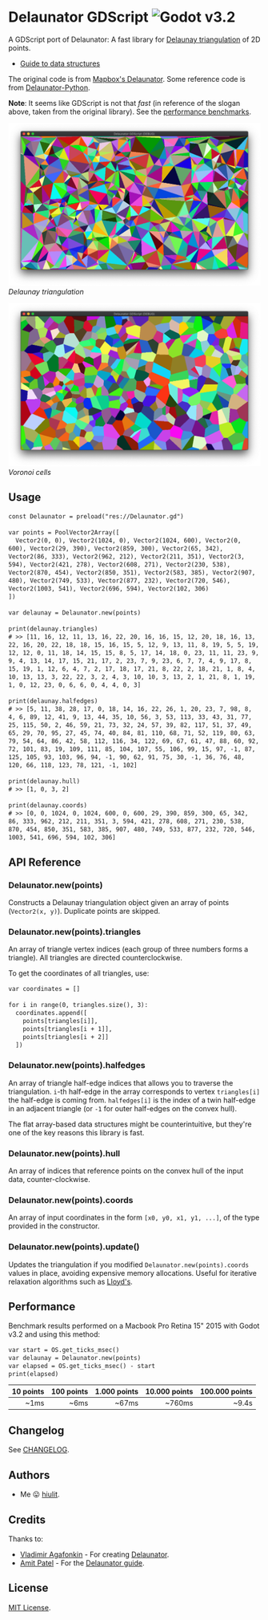 # Delaunator GDScript ![Godot v3.2](https://img.shields.io/badge/Godot-v3.2-%23478cbf?logo=godot-engine&logoColor=white)

A GDScript port of Delaunator: A fast library for [Delaunay triangulation](https://en.wikipedia.org/wiki/Delaunay_triangulation) of 2D points.

* [Guide to data structures](/DATA_STRUCTURES.md)

The original code is from [Mapbox's Delaunator](https://github.com/mapbox/delaunator). Some reference code is from [Delaunator-Python](https://github.com/HakanSeven12/Delaunator-Python).

**Note**: It seems like GDScript is not that *fast* (in reference of the slogan above, taken from the original library). See the [performance benchmarks](#performance).

![Delaunay triangulation](/examples/00-a-delaunay-triangulation.png)
*Delaunay triangulation*

![Voronoi cells](/examples/00-b-voronoi-cells.png)
*Voronoi cells*

## Usage

```gdscript
const Delaunator = preload("res://Delaunator.gd")

var points = PoolVector2Array([
  Vector2(0, 0), Vector2(1024, 0), Vector2(1024, 600), Vector2(0, 600), Vector2(29, 390), Vector2(859, 300), Vector2(65, 342), Vector2(86, 333), Vector2(962, 212), Vector2(211, 351), Vector2(3, 594), Vector2(421, 278), Vector2(608, 271), Vector2(230, 538), Vector2(870, 454), Vector2(850, 351), Vector2(583, 385), Vector2(907, 480), Vector2(749, 533), Vector2(877, 232), Vector2(720, 546), Vector2(1003, 541), Vector2(696, 594), Vector2(102, 306)
])

var delaunay = Delaunator.new(points)

print(delaunay.triangles)
# >> [11, 16, 12, 11, 13, 16, 22, 20, 16, 16, 15, 12, 20, 18, 16, 13, 22, 16, 20, 22, 18, 18, 15, 16, 15, 5, 12, 9, 13, 11, 8, 19, 5, 5, 19, 12, 12, 0, 11, 18, 14, 15, 15, 8, 5, 17, 14, 18, 0, 23, 11, 11, 23, 9, 9, 4, 13, 14, 17, 15, 21, 17, 2, 23, 7, 9, 23, 6, 7, 7, 4, 9, 17, 8, 15, 19, 1, 12, 6, 4, 7, 2, 17, 18, 17, 21, 8, 22, 2, 18, 21, 1, 8, 4, 10, 13, 13, 3, 22, 22, 3, 2, 4, 3, 10, 10, 3, 13, 2, 1, 21, 8, 1, 19, 1, 0, 12, 23, 0, 6, 6, 0, 4, 4, 0, 3]

print(delaunay.halfedges)
# >> [5, 11, 38, 28, 17, 0, 18, 14, 16, 22, 26, 1, 20, 23, 7, 98, 8, 4, 6, 89, 12, 41, 9, 13, 44, 35, 10, 56, 3, 53, 113, 33, 43, 31, 77, 25, 115, 50, 2, 46, 59, 21, 73, 32, 24, 57, 39, 82, 117, 51, 37, 49, 65, 29, 70, 95, 27, 45, 74, 40, 84, 81, 110, 68, 71, 52, 119, 80, 63, 79, 54, 64, 86, 42, 58, 112, 116, 34, 122, 69, 67, 61, 47, 88, 60, 92, 72, 101, 83, 19, 109, 111, 85, 104, 107, 55, 106, 99, 15, 97, -1, 87, 125, 105, 93, 103, 96, 94, -1, 90, 62, 91, 75, 30, -1, 36, 76, 48, 120, 66, 118, 123, 78, 121, -1, 102]

print(delaunay.hull)
# >> [1, 0, 3, 2]

print(delaunay.coords)
# >> [0, 0, 1024, 0, 1024, 600, 0, 600, 29, 390, 859, 300, 65, 342, 86, 333, 962, 212, 211, 351, 3, 594, 421, 278, 608, 271, 230, 538, 870, 454, 850, 351, 583, 385, 907, 480, 749, 533, 877, 232, 720, 546, 1003, 541, 696, 594, 102, 306]

```

## API Reference

### Delaunator.new(points)

Constructs a Delaunay triangulation object given an array of points (`Vector2(x, y)`). Duplicate points are skipped.

### Delaunator.new(points).triangles

An array of triangle vertex indices (each group of three numbers forms a triangle). All triangles are directed counterclockwise.

To get the coordinates of all triangles, use:

```gdscript
var coordinates = []

for i in range(0, triangles.size(), 3):
  coordinates.append([
    points[triangles[i]],
    points[triangles[i + 1]],
    points[triangles[i + 2]]
  ])
```

### Delaunator.new(points).halfedges

An array of triangle half-edge indices that allows you to traverse the triangulation.
`i`-th half-edge in the array corresponds to vertex `triangles[i]` the half-edge is coming from.
`halfedges[i]` is the index of a twin half-edge in an adjacent triangle (or `-1` for outer half-edges on the convex hull).

The flat array-based data structures might be counterintuitive, but they're one of the key reasons this library is fast.

### Delaunator.new(points).hull

An array of indices that reference points on the convex hull of the input data, counter-clockwise.

### Delaunator.new(points).coords

An array of input coordinates in the form `[x0, y0, x1, y1, ...]`, of the type provided in the constructor.

### Delaunator.new(points).update()

Updates the triangulation if you modified `Delaunator.new(points).coords` values in place, avoiding expensive memory allocations. Useful for iterative relaxation algorithms such as [Lloyd's](https://en.wikipedia.org/wiki/Lloyd%27s_algorithm).

## Performance

Benchmark results performed on a Macbook Pro Retina 15" 2015 with Godot v3.2 and using this method:

```gdscript
var start = OS.get_ticks_msec()
var delaunay = Delaunator.new(points)
var elapsed = OS.get_ticks_msec() - start
print(elapsed)
```

| 10 points | 100 points | 1.000 points | 10.000 points | 100.000 points |
| --: | --: | --: | --: | --: |
| ~1ms | ~6ms | ~67ms | ~760ms | ~9.4s|

## Changelog

See [CHANGELOG](/CHANGELOG.md).

## Authors

* Me 😛 [hiulit](https://github.com/hiulit).

## Credits

Thanks to:

* [Vladimir Agafonkin](https://github.com/mourner) - For creating [Delaunator](https://github.com/mapbox/delaunator).
* [Amit Patel](https://github.com/redblobgames) - For the [Delaunator guide](https://mapbox.github.io/delaunator/).

## License

[MIT License](/LICENSE).
